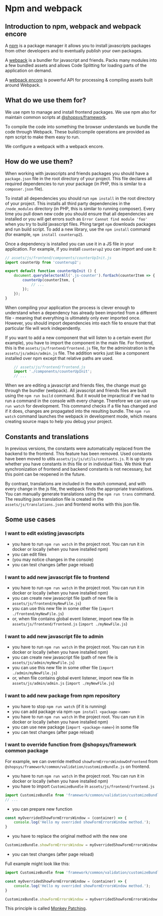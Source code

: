 # Npm and webpack

## Introduction to npm, webpack and webpack encore

A [npm](https://www.npmjs.com/) is a package manager it allows you to install javascripts packages from other developers and to eventually publish your own packages.

A [webpack](https://webpack.js.org/) is a bundler for javascript and friends.
Packs many modules into a few bundled assets and allows Code Splitting for loading parts of the application on demand.

A [webpack encore](https://github.com/symfony/webpack-encore) is powerful API for processing & compiling assets built around Webpack.

## What do we use them for?

We use npm to manage and install frontend packages.
We use npm also for maintain common scripts at [@shopsys/framework](https://www.npmjs.com/org/shopsys).

To compile the code into something the browser understands we bundle the code through Webpack.
These build/compile operations are provided as npm script to make them easy to run.

We configure a webpack with a webpack encore.

## How do we use them?

When working with javascripts and friends packages you should have a `package.json` file in the root directory of your project.
This file declares all required dependencies to run your package (in PHP, this is similar to a `composer.json` file).

To install all dependencies you should run `npm install` in the root directory of your project.
This installs all third party dependencies in the `/node_modules` directory (in PHP, this is similar to running composer).
Every time you pull down new code you should ensure that all dependencies are installed or you will get errors such as `Error Cannot find module 'foo'` when you try to build javascript files.
Phing target `npm` downloads packages and run build script.
To add a new library, use the `npm install` command (for example, `npm install counterup2`).

Once a dependency is installed you can use it in a JS file in your application.
For example, if you install `counterup2` you can import and use it:

```js
// assets/js/frontend/components/counterUpInit.js
import counterUp from 'counterup2';

export default function counterUpInit () {
    document.querySelectorAll('.js-counter').forEach(counterItem => {
        counterUp(counterItem, {
            // ...
        });
    });
}
```

When compiling your application the process is clever enough to understand when a dependency has already been imported from a different file - meaning that everything is ultimately only ever imported once.
However, you should import dependencies into each file to ensure that that particular file will work independently.

If you want to add a new component that will listen to a certain event (for example), you have to import the component in the main file.
For frontend, this is the `assets/js/frontend/frontend.js` file, for the administration is the `assets/js/admin/admin.js` file.
The addition works just like a component installed over npm except that relative paths are used.

```js
    // assets/js/frontend/frontend.js
    import './components/counterUpInit';
    // ...
```

When we are editing a javascript and friends files, the change must go through the bundler (webpack).
All javascript and friends files are built using the `npm run build` command.
But it would be impractical if we had to run a command in the console with every change.
Therefore we can use `npm run watch` for development.
This command checks if a file has changed and if it does, changes are propagated into the resulting bundle.
The `npm run watch` command launches the webpack in development mode, which means creating source maps to help you debug your project.

## Constants and translations

In previous versions, the constants were automatically replaced from the backend to the frontend.
This feature has been removed.
Used constants have been moved to utils `assets/js/js/utils/constants.js`.
It is up to you whether you have constants in this file or in individual files.
We think that synchronization of frontend and backend constants is not necessary, but this point can be reopened in the future.

By contrast, translations are included in the watch command, and with every change in the js file, the webpack finds the appropriate translations.
You can manually generate translations using the `npm run trans` command. The resulting json translation file is created in the `assets/js/translations.json` and frontend works with this json file.

## Some use cases

### I want to edit existing javascripts

- you have to run `npm run watch` in the project root. You can run it in docker or locally (when you have installed npm)
- you can edit files
- (you may notice changes in the console)
- you can test changes (after page reload)

### I want to add new javascript file to frontend

- you have to run `npm run watch` in the project root. You can run it in docker or locally (when you have installed npm)
- you can create new javascript file (path of new file is `assets/js/frontend/myNewFile.js`)
- you can use this new file in some other file (`import ./frontend/myNewFile.js`)
- or, when file contains global event listener, import new file in `assets/js/frontend/frontend.js` (`import ./myNewFile.js`)

### I want to add new javascript file to admin

- you have to run `npm run watch` in the project root. You can run it in docker or locally (when you have installed npm)
- you can create new javascript file (path of new file is `assets/js/admin/myNewFile.js`)
- you can use this new file in some other file (`import ./admin/myNewFile.js`)
- or, when file contains global event listener, import new file in `assets/js/admin/admin.js` (`import ./myNewFile.js`)

### I want to add new package from npm repository

- you have to stop `npm run watch` (if it is running)
- you can add package via npm `npm install <package-name>`
- you have to run `npm run watch` in the project root. You can run it in docker or locally (when you have installed npm)
- you can use new package (`import <package-name>`) in some file
- you can test changes (after page reload)

### I want to override function from @shopsys/framework common package

For example, we can override method `showFormErrorsWindowOnFrontend` from `@shopsys/framework/common/validation/customizeBundle.js` on frontend.

- you have to run `npm run watch` in the project root. You can run it in docker or locally (when you have installed npm)
- you have to import `CustomizeBundle` in `assets/js/frontend/frontend.js`
```js
import CustomizeBundle from 'framework/common/validation/customizeBundle';
// ...
```
- you can prepare new function
```js
const myOverridedShowFormErrorsWindow = (container) => {
    console.log('Hello my overrided showFormErrorsWindow method.');
}
```
- you have to replace the original method with the new one
```js
CustomizeBundle.showFormErrorsWindow = myOverridedShowFormErrorsWindow;
```
- you can test changes (after page reload)

Full example might look like this:
```js
import CustomizeBundle from 'framework/common/validation/customizeBundle';

const myOverridedShowFormErrorsWindow = (container) => {
    console.log('Hello my overrided showFormErrorsWindow method.');
}

CustomizeBundle.showFormErrorsWindow = myOverridedShowFormErrorsWindow;
```

This principle is called [Monkey Patching](https://www.sitepoint.com/pragmatic-monkey-patching/).
